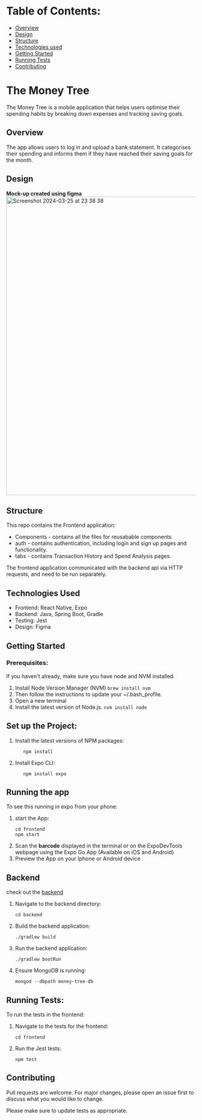 # Table of Contents:
* [Overview](#Overview)
* [Design](#Design)
* [Structure](#Structure)
* [Technologies used](#Technologies-Used)
* [Getting Started](#Getting-Started)
* [Running Tests](#Running-Tests)
* [Contributing](#Contributing)
  


# The Money Tree
The Money Tree is a mobile application that helps users optimise their spending habits by breaking down expenses and tracking saving goals.

## Overview
The app allows users to log in and upload a bank statement. It categorises their spending and informs them if they have reached their saving goals for the month.


## Design 
__Mock-up created using figma__
<img width="792" alt="Screenshot 2024-03-25 at 23 38 38" src="https://github.com/KatieAnthon/The_Money_Tree/assets/94082001/c95374e2-7077-45aa-9b00-6b358eeee52c">

## Structure

This repo contains the Frontend application: 
* Components - contains all the files for reusabable components
* auth - contains authentication, including login and sign up pages and functionality.
* tabs - contains Transaction History and Spend Analysis pages.

The frontend application communicated with the backend api via HTTP requests, and need to be run separately.

## Technologies Used
* Frontend: React Native, Expo
* Backend: Java, Spring Boot, Gradle
* Testing: Jest
* Design: Figma

## Getting Started

### Prerequisites:
If you haven't already, make sure you have node and NVM installed.

1. Install Node Version Manager (NVM)
   ```brew install nvm```
2. Then follow the instructions to update your ~/.bash_profile.
3. Open a new terminal
4. Install the latest version of Node.js.
   ```nvm install node```

## Set up the Project:
1. Install the latest versions of NPM packages:

   ```cd frontend
      npm install
   ```
2. Install Expo CLI:
   ```
      npm install expo
   ```

## Running the app
To see this running in expo from your phone:
1. start the App:
   ```
   cd frontend
   npm start
   ```
2. Scan the **barcode** displayed in the terminal or on the ExpoDevTools webpage using the Expo Go App (Available on iOS and Android)
3. Preview the App on your Iphone or Android device

## Backend
check out the [backend](https://github.com/KatieAnthon/money_tree_backend/tree/main)

1. Navigate to the backend directory:
   ```
   cd backend
   ```
2. Build the backend application:
   ```
   ./gradlew build
   ```
3. Run the backend application:
   ```
   ./gradlew bootRun
   ```
4. Ensure MongoDB is running:
   ```
   mongod --dbpath money-tree-db  
   ```
## Running Tests:

To run the tests in the frontend:
1. Navigate to the tests for the frontend:
   ```
   cd frontend
   ```
2. Run the Jest tests:
   ```
   npm test
   ```

## Contributing
Pull requests are welcome. For major changes, please open an issue first
to discuss what you would like to change.

Please make sure to update tests as appropriate.

